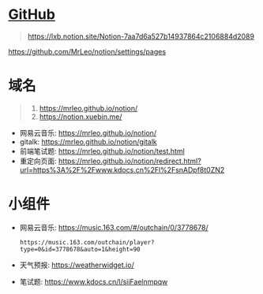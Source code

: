 # [GitHub](https://github.com/MrLeo/notion)

> https://lxb.notion.site/Notion-7aa7d6a527b14937864c2106884d2089

https://github.com/MrLeo/notion/settings/pages

# 域名

> 1. https://mrleo.github.io/notion/
> 2. https://notion.xuebin.me/

- 网易云音乐: https://mrleo.github.io/notion/
- gitalk: https://mrleo.github.io/notion/gitalk
- 前端笔试题: https://mrleo.github.io/notion/test.html
- 重定向页面: https://mrleo.github.io/notion/redirect.html?url=https%3A%2F%2Fwww.kdocs.cn%2Fl%2FsnADpf8t0ZN2

# 小组件

- 网易云音乐: https://music.163.com/#/outchain/0/3778678/

  ```
  https://music.163.com/outchain/player?type=0&id=3778678&auto=1&height=90
  ```

- 天气预报: https://weatherwidget.io/
- 笔试题: https://www.kdocs.cn/l/siiFaelnmpqw
